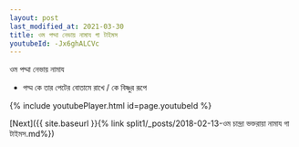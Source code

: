 ```yaml
---
layout: post
last_modified_at: 2021-03-30
title: ওম পদ্মা নেভায় নামায গা টাইমস
youtubeId: -Jx6ghALCVc
---
```

 
 
 ওম পদ্মা নেভায় নামায  
 
 -  পদ্ম কে তার পেটের বোতামে রাখে / কে বিষ্ণুর রূপে 
 
  
 
  
 
 
 
 
 
 


{% include youtubePlayer.html id=page.youtubeId %}
 
[Next]({{ site.baseurl }}{% link  split1/_posts/2018-02-13-ওম চান্দ্রা ভক্তরায়া নামায গা টাইমস.md%})
 
